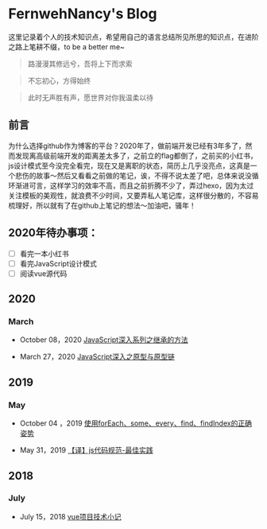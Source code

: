 # FernwehNancy's Blog

这里记录着个人的技术知识点，希望用自己的语言总结所见所思的知识点，在进阶之路上笔耕不缀，to be a better me~

> 路漫漫其修远兮，吾将上下而求索

>不忘初心，方得始终

> 此时无声胜有声，愿世界对你我温柔以待



## 前言

为什么选择github作为博客的平台？2020年了，做前端开发已经有3年多了，然而发现离高级前端开发的距离差太多了，之前立的flag都倒了，之前买的小红书，js设计模式至今没完全看完，现在又是离职的状态，简历上几乎没亮点，这真是一个悲伤的故事～然后又看看之前做的笔记，诶，不得不说太差了吧，总体来说没循环渐进可言，这样学习的效率不高，而且之前折腾不少了，弄过hexo，因为太过关注模板的美观性，就浪费不少时间，又要弄私人笔记库，这样很分散的，不容易梳理好，所以就有了在github上笔记的想法～加油吧，骚年！



## 2020年待办事项：

* [ ] 看完一本小红书
* [ ] 看完JavaScript设计模式
* [ ] 阅读vue源代码

## 2020

### March

* October 08，2020 [JavaScript深入系列之继承的方法](https://github.com/FernwehNancy/Blog/issues/6)

* March 27，2020  [JavaScript深入之原型与原型链](https://github.com/Fernwehnancy/blog/issues/5)



## 2019

### May

* October 04 ，2019 [使用forEach、some、every、find、findIndex的正确姿势](https://github.com/FernwehNancy/Blog/issues/2)

* May 31，2019 [【译】js代码规范-最佳实践](https://github.com/FernwehNancy/Blog/issues/3)



## 2018

### July

* July 15，2018 [vue项目技术小记](https://github.com/FernwehNancy/Blog/issues/4)
